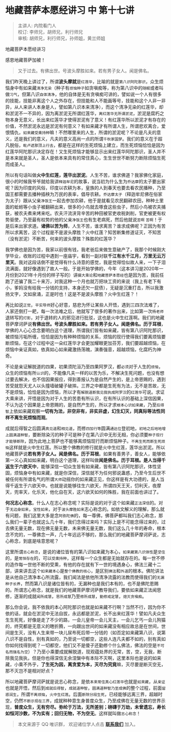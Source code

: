 # 地藏菩萨本愿经讲习 中 第十七讲

> 主讲人: 内院看门人 <br />
> 校订: 李师兄，胡师兄，利行师兄 <br />
> 审核: 胡师兄，利行师兄，孙师姐，黄兰师姐 <br />

地藏菩萨本愿经讲习

感恩地藏菩萨加被！

> 又于过去。有佛出世。号波头摩胜如来。若有男子女人。闻是佛名。

我们昨天晚上讲过了，所谓**波头摩就**是`红莲华`，比喻的就是`第八识阿陀那识`，众生烦恼身中有如来藏`清净无染`（种子有`烦恼种子`如贪嗔痴等，称为第八识中的`随眠`或者叫做`习气`，但第八识`自体清净`，他的自体是无有贪嗔痴可讲的，譬如说一个人有很多的技能，技能非离这个人之外存在，但技能和人不能画等号，技能和这个人非一非异，从人来讲人本身是人，譬如第八识本来清净），而这个清净无染的红莲华，却和淤泥不一不异的，因为离淤泥无所谓红莲华，`离红莲华无所谓淤泥`，淤泥是腐朽之物本身无意义，长出来红莲华才使得淤泥有了意义！有红莲华所以淤泥才有存在的价值，不然淤泥永远是淤泥有何意义？有如来藏才有所谓人生，所谓悲欢离合，爱恨情仇，`如来藏受熏持种`嘛！不然哪里来的人生，所谓的淤泥呢？不论是凡夫的意义，还是我们的意义，凡夫的意义高尚一点的所谓`千秋家国梦`。我们的意义在于超凡脱俗，`毗卢遮那顶上行去`，都是在这样的生死烦恼上建立，而生死烦恼恰恰是因为红莲华阿陀那识决定存在！又生死烦恼才能够显示出来红莲华阿陀那识，圣人并不是本来就是圣人，圣人是依本来具有的常住真心，生生世世不断努力断除烦恼生死而成圣人。

所以有句话叫做**火中生红莲，莲华出淤泥**。人生不苦，谁求佛道？我家佛化家庭，很小的时候我爷爷就给我讲`释迦牟尼`的故事，说当初为什么生为`乔达摩`的太子要出家呢？因为印度的风俗，印度以农耕为本，皇族的人到春天也要去看农民播种，乃至国王都需要去播种插秧为万民的表率，倡导农耕。`乔达摩太子`（释迦牟尼佛在俗家为太子）跟从父亲`净饭王`一起去参加农耕，他于是就看见农民翻耕农田，种种土里面的蚯蚓等小虫子被翻耕出来，很多的小鸟就去啄食这些虫子，然后小鸟被农夫捕获，被农夫煮来烤来吃。农夫汗流浃背辛苦的种田被官吏收税剥削，官吏被更有权势驱使，乃至最有权势的他的父亲`净饭王`也有生老病死，然后他就说`苦啊` `苦啊`！于是后来出家求道。**诸佛以苦为师**，人生不苦，谁求离苦？谁求成佛呢？正因为有苦所以求离苦，这个过程是不是波头摩胜？火中红莲？知苦断集修道证灭，不知苦（没有淤泥）不断苦，何来的波头摩胜？殊胜的红莲华？

我学佛也是因为苦，我家以前很有钱，我老爸后来做生意破产了，我那个时候刚大学毕业，收账的过程中遇到一座庙宇，看到一副对联**千江有水千江月，万里无云万里天**。我对这段话倒不是觉得有什么诗意的感觉，我是觉得恰似故人来，一下子泪流满面，就好像遇到了故人一般。于是开始学佛的，今年（这本讲习是2020年一月份到2021年十月份的样子写的）讲`摄大乘论`和`地藏菩萨本愿经`也是因为苦，我前任跑了还骗了我二十来万，对我这种一个月也就万把块工资的来说（我上有老下有小，爹妈没有给我一分钱的支持，本身还欠一屁债），无疑是沉重打击，所以我激扬文字，文如泉涌，正是时也！这是不是波头摩胜？火中生红莲？！

再比如说`正觉`，`平实导师`好心好意，慈悲为怀让某些人开悟，遇到三四次法难了，人家还倒打一耙，每一次法难之后，他就写了很多的著作出来，比如第一次`杨老师`退转写的`灯影`，对于退转的人的邪见进行批驳，这也是火中生红莲啊。我们的地藏菩萨摩诃萨说**有佛出世。号波头摩胜如来。若有男子女人。闻是佛名。历于耳根**，学佛的人心心念念要明白这个道理，所谓我们皆有如来藏，皆有第八识阿陀那识，被烦恼污垢所缠，恰恰是因为有种种烦恼的关系，烦恼的现行使得我们要离烦恼要断烦恼，在这个过程中这一朵红莲华才会更加耀眼更加芬芳，我们要超越烦恼，在烦恼中亲证真如，依真如心如来藏激扬荡魄，演奏强音，超越烦恼，化腐朽为神奇。

不论是亲证解脱道的四果，初果须陀洹乃至四果阿罗汉，都`必须`对于人生的`烦恼`，众生的烦恼有所`认识`的，不能像凡夫一样的以苦为乐，不解决生死问题，也没有想过要去解决，也不信因果报应，得到善报认为是自然产生的，是上帝恩赐的，遇到苦受就怨天尤人以头撞墙破罐子破摔。三界之中都是生死有为法，无不是苦故，无不是烦恼，恰恰是因为烦恼，所以才有`解脱道断我见我执成阿罗汉`的`红莲华`可说。求证大乘来讲，开悟是因为对于人生的苦患有所认识，在有所认识的基础上深信因果，不认为这个因果是上帝恩赐的，是自然产生的，所以才求`根本心识如来藏`，乃至`后得智`上依如来藏观察**一切有为法，非空非有，非实非虚，幻生幻灭，同真际等法性同样不离生死烦恼而观**。

成就后得智之后圆满`真见道`和`相见道`，而修`四加行等`圆满`通达位`登初地，`初地之后地地增上圆满道种智`，要断除染污的种子可是种子在第八识中无形无相，你必须要`种子现行才能够断除`，因为此地上菩萨也不能够离烦恼现行而断烦恼种子。`不离生死而断生死烦恼`这样就是火中生红莲。所以整个佛教的修行就是火中生红莲，莲华出淤泥。所以地藏菩萨说**若有男子女人。闻是佛名。历于耳根**。如果有善男子，善女人，能够依第一义心真如如来藏，明白这个道理，这样叫做**闻是佛名。历于耳根。是人当得千返生于六欲天中**，能够深信一切众生皆有如来藏，皆有第八识阿陀那识，体性坚固，烦恼身中有如来藏，就是你深信，深信就不为任何邪说蛊惑，乃至今生后世不被任何有所谓名气的所谓`大师`动摇你的如来藏正见，你这样是有大功德的，是人当得千返生于六欲天中。也就是说能够往生六欲天，所谓四天王天，忉利天，夜摩天，兜率天，化乐天，他化自在天，这六欲天如何的殊胜，我在前面也讲过了。

**何况志心称念**。什么人在志心称念呢？实际是说的对于这个如来藏`正法深信`的。对于`无边身如来`，`宝性如来`，对于`波头摩胜如来`志心称念的。如依文解义的理解，那么就有问题，我们这里大多是念`阿弥陀佛`的，每一尊佛，佛菩萨都叫我们志心称念，那么我们一辈子也就这么几十年，我们念得过来吗？实际上是不可能念得过来的，过去佛无量无数，现在佛无量无数，未来佛无量无数，我们这么几十年的寿命，根本念不完的，一尊佛念一声，几十年远远不够的，那么我们的地藏菩萨摩诃萨说，志心称念，到底是啥意思呢？

这里所谓`志心称念`，是说的诸位皆有的第八识如来藏为本心，`如来藏第八识体性`是`坚住`的，是`常恒存在`的，可以`受熏持种`，这样每一个众生都是无始就存在的。每一世不停的造作每一世他不断的受熏，有他的存在就有下一世的境遇身心，佛法三藏十二部，讲来讲去这个`如来藏本心`是`整个佛教的核心`，是区别`佛法`和`外道`的根本。佛陀讲法是从他自己清净本心所流露，我们闻法是依他所清净流露的法教而使得我们的`无漏种子长养`，然而第八识是诸位皆有的，无漏种也是我们本有的，也不是佛陀恩赐的。所谓志心称念，就是我们的地藏菩萨摩诃萨教导我们，要依如来藏正法闻思修，逐渐的成就`闻所成慧`，`思所成慧`乃至`修所成慧`，`勤修戒定慧`，`熄灭贪嗔痴`。

那么你会说，我不依我的本心阿陀那识也就是如来藏不行啊？当然不行，因为你不依的话，就会在淤泥中无法自拔，永远都是淤泥，长不出来红莲华！譬如凡夫众生生生死死，好像是走了不少的路，一会儿皇帝一会儿天主，一会儿乞丐一会儿狗猫的，终究都是无意义的瞎折腾，一向跟出世间的如来藏没有相应故总是在世间，世间是生灭，没有人生来带一块儿尿布死后带一分钱的（如否定如来藏第八识，说第八识不是自性，别有真如的，乃至说一切都空，这些人连凡夫都不如的，别有真如你如何找得到呢？一切都空，他们又不是傻子还勤修个什么佛法，佛法的空是`不可名而强名为空`）？乃至小乘要成就解脱道，现观蕴处界的无常，苦，空，无我，断除我见我执，但是你也得深信无余涅槃中有本际不灭啊，这里本际也是说的如来藏，小乘不外乎，**了生死为因，离贪爱为本，灭尽为究竟**嘛，灭尽要是断灭空无，那不灭岂不是相对好点？

所以地藏菩萨摩诃萨就是说志心称念，是依`本来常住真心红莲华`也就是`如来藏`，从`亲证`也就是开悟，然后到`成就后得智`，`成就道种智`，`圆满道种智乃至成佛`的整个过程，前面`留惑润生`，所谓`不离烦恼`，`火中生红莲`。后面`断除分段生死`，已经能够远离三界，超越时空，仍然`不断示现在三界`，成就种种意生身普度众生，乃至成佛在无量无数的世界示现，**普度众生，无有穷尽。弥纶于万法，无所差别；磅礴于万劫，未曾遗忘，寿长如恒河沙数，不为实有；回归无物，不为空无**。这样就叫做`志心称念`！

> 本文来源于 QQ 唯识群， 欢迎诸位学人点击 **[联系我们](https://mp.weixin.qq.com/s/lZCfWjmLjgNR165Tx4_bCQ)** 加入。
